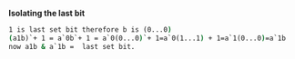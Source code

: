 **Isolating the last bit**

```cmd
1 is last set bit therefore b is (0...0)
(a1b)`+ 1 = a`0b`+ 1 = a`0(0...0)`+ 1=a`0(1...1) + 1=a`1(0...0)=a`1b
now a1b & a`1b =  last set bit.
```

